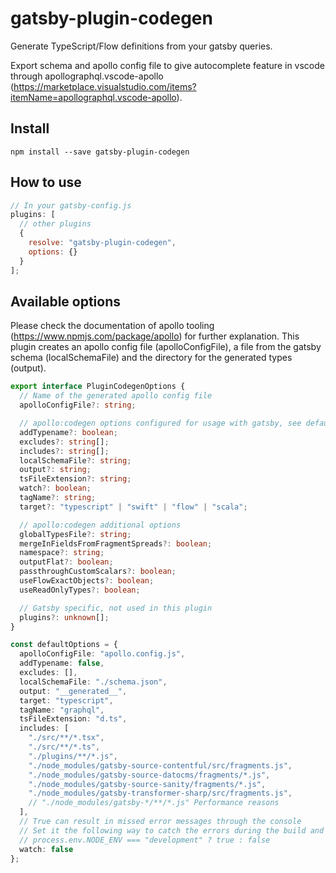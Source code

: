 # gatsby-plugin-codegen

Generate TypeScript/Flow definitions from your gatsby queries.

Export schema and apollo config file to give autocomplete feature in vscode through apollographql.vscode-apollo (https://marketplace.visualstudio.com/items?itemName=apollographql.vscode-apollo).

## Install

`npm install --save gatsby-plugin-codegen`

## How to use

```javascript
// In your gatsby-config.js
plugins: [
  // other plugins
  {
    resolve: "gatsby-plugin-codegen",
    options: {}
  }
];
```

## Available options

Please check the documentation of apollo tooling (https://www.npmjs.com/package/apollo) for further explanation. This plugin creates an apollo config file (apolloConfigFile), a file from the gatsby schema (localSchemaFile) and the directory for the generated types (output).

```typescript
export interface PluginCodegenOptions {
  // Name of the generated apollo config file
  apolloConfigFile?: string;

  // apollo:codegen options configured for usage with gatsby, see defaultOptions
  addTypename?: boolean;
  excludes?: string[];
  includes?: string[];
  localSchemaFile?: string;
  output?: string;
  tsFileExtension?: string;
  watch?: boolean;
  tagName?: string;
  target?: "typescript" | "swift" | "flow" | "scala";

  // apollo:codegen additional options
  globalTypesFile?: string;
  mergeInFieldsFromFragmentSpreads?: boolean;
  namespace?: string;
  outputFlat?: boolean;
  passthroughCustomScalars?: boolean;
  useFlowExactObjects?: boolean;
  useReadOnlyTypes?: boolean;

  // Gatsby specific, not used in this plugin
  plugins?: unknown[];
}

const defaultOptions = {
  apolloConfigFile: "apollo.config.js",
  addTypename: false,
  excludes: [],
  localSchemaFile: "./schema.json",
  output: "__generated__",
  target: "typescript",
  tagName: "graphql",
  tsFileExtension: "d.ts",
  includes: [
    "./src/**/*.tsx",
    "./src/**/*.ts",
    "./plugins/**/*.js",
    "./node_modules/gatsby-source-contentful/src/fragments.js",
    "./node_modules/gatsby-source-datocms/fragments/*.js",
    "./node_modules/gatsby-source-sanity/fragments/*.js",
    "./node_modules/gatsby-transformer-sharp/src/fragments.js",
    // "./node_modules/gatsby-*/**/*.js" Performance reasons
  ],
  // True can result in missed error messages through the console
  // Set it the following way to catch the errors during the build and still have watch mode:
  // process.env.NODE_ENV === "development" ? true : false
  watch: false
};
```
 